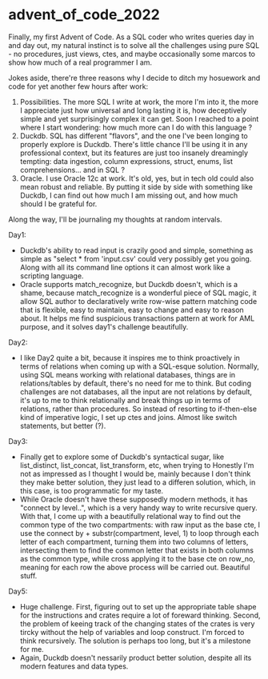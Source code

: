 # advent_of_code_2022

Finally, my first Advent of Code. 
As a SQL coder who writes queries day in and day out, my natural instinct is to solve all the challenges using pure SQL - no procedures, just views, ctes, and maybe occasionally some marcos to show how much of a real programmer I am. 

Jokes aside, there're three reasons why I decide to ditch my hosuework and code for yet another few hours after work: 
1. Possibilities. The more SQL I write at work, the more I'm into it, the more I appreciate just how universal and long lasting it is, how deceptively simple and yet surprisingly complex it can get. Soon I reached to a point where I start wondering: how much more can I do with this language ? 
2. Duckdb. SQL has different "flavors", and the one I've been longing to properly explore is Duckdb. There's little chance I'll be using it in any professional context, but its features are just too insanely dreamingly tempting: data ingestion, column expressions, struct, enums, list comprehensions... and in SQL ?  
3. Oracle. I use Oracle 12c at work. It's old, yes, but in tech old could also mean robust and reliable. By putting it side by side with something like Duckdb, I can find out how much I am missing out, and how much should I be grateful for. 

Along the way, I'll be journaling my thoughts at random intervals.

Day1: 
- Duckdb's ability to read input is crazily good and simple, something as simple as "select * from 'input.csv' could very possibly get you going. Along with all its command line options it can almost work like a scripting language.
- Oracle supports match_recognize, but Duckdb doesn't, which is a shame, because match_recognize is a wonderful piece of SQL magic, it allow SQL author to declaratively write row-wise pattern matching code that is flexible, easy to maintain, easy to change and easy to reason about. It helps me find suspicious transactions pattern at work for AML purpose, and it solves day1's challenge beautifully.

Day2: 
- I like Day2 quite a bit, because it inspires me to think proactively in terms of relations when coming up with a SQL-esque solution. Normally, using SQL means working with relational databases, things are in relations/tables by default, there's no need for me to think. But coding challenges are not databases, all the input are not relations by default, it's up to me to think relationally and break things up in terms of relations, rather than procedures. So instead of resorting to if-then-else kind of imperative logic, I set up ctes and joins. Almost like switch statements, but better (?).

Day3: 
- Finally get to explore some of Duckdb's syntactical sugar, like list_distinct, list_concat, list_transform, etc, when trying to Honestly I'm not as impressed as I thought I would be, mainly because I don't think they make better solution, they just lead to a differen solution, which, in this case, is too programmatic for my taste.
- While Oracle doesn't have these supposedly modern methods, it has "connect by level..", which is a very handy way to write recursive query. With that, I come up with a beautifully relational way to find out the common type of the two compartments: with raw input as the base cte, I use the connect by + substr(compartment, level, 1) to loop through each letter of each compartment, turning them into two columns of letters, intersecting them to find the common letter that exists in both columns as the common type, while cross applying it to the base cte on row_no, meaning for each row the above process will be carried out. Beautiful stuff.

Day5: 
- Huge challenge. First, figuring out to set up the appropriate table shape for the instructions and crates require a lot of foreward thinking. Second, the problem of keeing track of the changing states of the crates is very tircky without the help of variables and loop construct. I'm forced to think recursively. The solution is perhaps too long, but it's a milestone for me.
- Again, Duckdb doesn't nessarily product better solution, despite all its modern features and data types.















    

